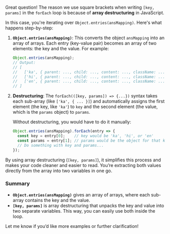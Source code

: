 Great question! The reason we use square brackets when writing `[key, params]` in the `forEach` loop is because of **array destructuring** in JavaScript.

In this case, you're iterating over `Object.entries(ansMapping)`. Here's what happens step-by-step:

1. **`Object.entries(ansMapping)`**: This converts the object `ansMapping` into an array of arrays. Each entry (key-value pair) becomes an array of two elements: the key and the value. For example:
    ```javascript
    Object.entries(ansMapping);
    // Output:
    // [
    //   ['ka', { parent: ..., child: ..., content: ..., className: ..., idName: ... }],
    //   ['hi', { parent: ..., child: ..., content: ..., className: ..., idName: ... }],
    //   ['en', { parent: ..., child: ..., content: ..., className: ..., idName: ... }]
    // ]
    ```

2. **Destructuring**: The `forEach(([key, params]) => {...})` syntax takes each sub-array (like `['ka', { ... }]`) and automatically assigns the first element (the key, like `'ka'`) to `key` and the second element (the value, which is the `params` object) to `params`.

   Without destructuring, you would have to do it manually:
    ```javascript
    Object.entries(ansMapping).forEach(entry => {
      const key = entry[0];    // key would be 'ka', 'hi', or 'en'
      const params = entry[1]; // params would be the object for that key
      // Do something with key and params...
    });
    ```

By using array destructuring (`[key, params]`), it simplifies this process and makes your code cleaner and easier to read. You’re extracting both values directly from the array into two variables in one go.

### Summary
- **`Object.entries(ansMapping)`** gives an array of arrays, where each sub-array contains the key and the value.
- **`[key, params]`** is array destructuring that unpacks the key and value into two separate variables. This way, you can easily use both inside the loop.

Let me know if you’d like more examples or further clarification!